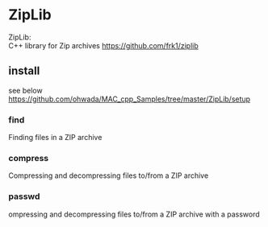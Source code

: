 ZipLib
===============


ZipLib:  
C++ library for Zip archives
 https://github.com/frk1/ziplib

## install 
see below
https://github.com/ohwada/MAC_cpp_Samples/tree/master/ZipLib/setup 


### find  
Finding files in a ZIP archive

### compress  
Compressing and decompressing files to/from a ZIP archive  

### passwd  
ompressing and decompressing files to/from a ZIP archive with a password  

